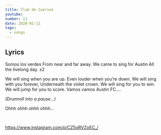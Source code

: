 ```yaml
---
title: Club de Cuervos
youtube: 
number: 11
date: 2020-01-11
tags:
  - songs
---
```


## Lyrics
Somos los verdes
From near and far away.
We came to sing for Austin
All the livelong day. 
x2

We will sing when you are up.
Even louder when you’re down.
We will sing with you forever,
Underneath the violet crown.
We will sing for you to win.
We will jump for you to score.
Vamos vamos Austin FC....


<i>(Drumroll into a pause...)</i>
 

Ohhh ohhh ohhh ohhh...

<br>

https://www.instagram.com/p/CZ5oRVZoEC_/
